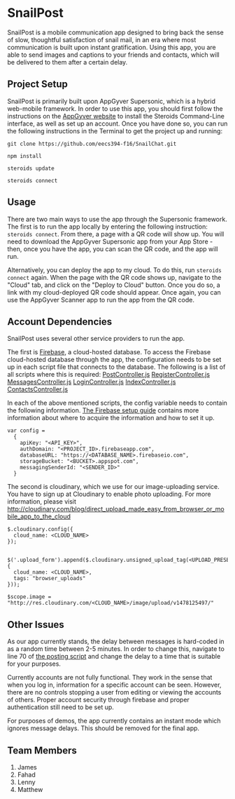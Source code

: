 # SnailPost

SnailPost is a mobile communication app designed to bring back the sense of slow, thoughtful satisfaction of snail mail, in an era where most communication is built upon instant gratification. Using this app, you are able to send images and captions to your friends and contacts, which will be delivered to them after a certain delay.

## Project Setup

SnailPost is primarily built upon AppGyver Supersonic, which is a hybrid web-mobile framework. In order to use this app, you should first follow the instructions on the [AppGyver website](http://www.appgyver.io/steroids/getting_started) to install the Steroids Command-Line interface, as well as set up an account. Once you have done so, you can run the following instructions in the Terminal to get the project up and running:

```
git clone https://github.com/eecs394-f16/SnailChat.git
```

```
npm install
```

```
steroids update
```

```
steroids connect
```

## Usage

There are two main ways to use the app through the Supersonic framework. The first is to run the app locally by entering the following instruction: `steroids connect`. From there, a page with a QR code will show up. You will need to download the AppGyver Supersonic app from your App Store - then, once you have the app, you can scan the QR code, and the app will run.

Alternatively, you can deploy the app to my cloud. To do this, run `steroids connect` again. When the page with the QR code shows up, navigate to the "Cloud" tab, and click on the "Deploy to Cloud" button. Once you do so, a link with my cloud-deployed QR code should appear. Once again, you can use the AppGyver Scanner app to run the app from the QR code.

## Account Dependencies

SnailPost uses several other service providers to run the app.

The first is [Firebase](https://firebase.google.com/), a cloud-hosted database.
To access the Firebase cloud-hosted database through the app, the configuration needs to be set up in each script file that connects to the database. The following is a list of all scripts where this is required:
[PostController.js](https://github.com/eecs394-f16/SnailChat/blob/master/app/Feed/scripts/PostController.js)
[RegisterController.js](https://github.com/eecs394-f16/SnailChat/blob/master/app/Feed/scripts/RegisterController.js)
[MessagesController.js](https://github.com/eecs394-f16/SnailChat/blob/master/app/Feed/scripts/MessagesController.js)
[LoginController.js](https://github.com/eecs394-f16/SnailChat/blob/master/app/Feed/scripts/LoginController.js)
[IndexController.js](https://github.com/eecs394-f16/SnailChat/blob/master/app/Feed/scripts/IndexController.js)
[ContactsController.js](https://github.com/eecs394-f16/SnailChat/blob/master/app/Feed/scripts/ContactsController.js)

In each of the above mentioned scripts, the config variable needs to contain the following information. [The Firebase setup guide](https://firebase.google.com/docs/web/setup) contains more information about where to acquire the information and how to set it up.

```
var config =
  {
    apiKey: "<API_KEY>",
    authDomain: "<PROJECT_ID>.firebaseapp.com",
    databaseURL: "https://<DATABASE_NAME>.firebaseio.com",
    storageBucket: "<BUCKET>.appspot.com",
    messagingSenderId: "<SENDER_ID>"
  }
```

The second is cloudinary, which we use for our image-uploading service. You have to sign up at Cloudinary to enable photo uploading. For more information, please visit http://cloudinary.com/blog/direct_upload_made_easy_from_browser_or_mobile_app_to_the_cloud

```
$.cloudinary.config({
  cloud_name: <CLOUD_NAME>
});


$('.upload_form').append($.cloudinary.unsigned_upload_tag(<UPLOAD_PRESET_NAME>, {
  cloud_name: <CLOUD_NAME>,
  tags: "browser_uploads"
}));

$scope.image = "http://res.cloudinary.com/<CLOUD_NAME>/image/upload/v1478125497/"
```

<TODO add information about cloudinary>

## Other Issues

As our app currently stands, the delay between messages is hard-coded in as a random time between 2-5 minutes. In order to change this, navigate to line 70 of [the posting script](https://github.com/eecs394-f16/SnailChat/blob/master/app/Feed/scripts/PostController.js) and change the delay to a time that is suitable for your purposes.

Currently accounts are not fully functional. They work in the sense that when you log in, information for a specific account can be seen. However, there are no controls stopping a user from editing or viewing the accounts of others. Proper account security through firebase and proper authentication still need to be set up.

For purposes of demos, the app currently contains an instant mode which ignores message delays. This should be removed for the final app.

## Team Members

1. James
2. Fahad
3. Lenny
4. Matthew


